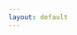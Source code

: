 ```yaml
---
layout: default
---
```

<head>
<meta charset="UTF-8">
    <title>test</title>
</head>
<body>
    
</body>